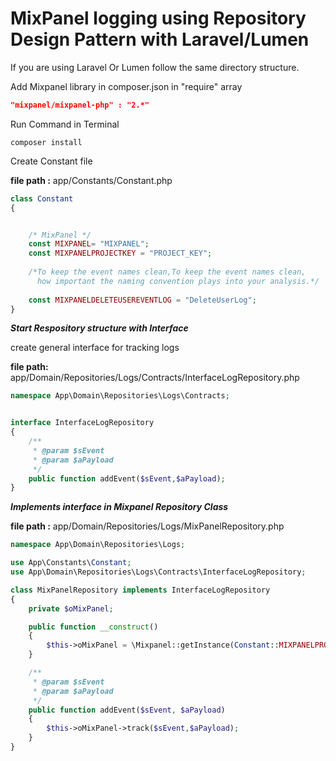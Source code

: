 # MixPanel logging using Repository Design Pattern with Laravel/Lumen

If you are using Laravel Or Lumen follow the same directory structure.

Add Mixpanel library in composer.json in "require" array

```json
"mixpanel/mixpanel-php" : "2.*"
```
Run Command in Terminal

```linux
composer install
```

Create Constant file

**file path :** app/Constants/Constant.php

```php
class Constant
{


    /* MixPanel */
    const MIXPANEL= "MIXPANEL";
    const MIXPANELPROJECTKEY = "PROJECT_KEY";
    
    /*To keep the event names clean,To keep the event names clean,
      how important the naming convention plays into your analysis.*/
      
    const MIXPANELDELETEUSEREVENTLOG = "DeleteUserLog";
}
```

***Start Respository structure with Interface***

create general interface for tracking logs

**file path:** app/Domain/Repositories/Logs/Contracts/InterfaceLogRepository.php

```php
namespace App\Domain\Repositories\Logs\Contracts;


interface InterfaceLogRepository
{
    /**
     * @param $sEvent
     * @param $aPayload
     */
    public function addEvent($sEvent,$aPayload);
}
```
***Implements interface in Mixpanel Repository Class***

**file path :** app/Domain/Repositories/Logs/MixPanelRepository.php

```php
namespace App\Domain\Repositories\Logs;

use App\Constants\Constant;
use App\Domain\Repositories\Logs\Contracts\InterfaceLogRepository;

class MixPanelRepository implements InterfaceLogRepository
{
    private $oMixPanel;

    public function __construct()
    {
        $this->oMixPanel = \Mixpanel::getInstance(Constant::MIXPANELPROJECTKEY);
    }

    /**
     * @param $sEvent
     * @param $aPayload
     */
    public function addEvent($sEvent, $aPayload)
    {
        $this->oMixPanel->track($sEvent,$aPayload);
    }
}
```
